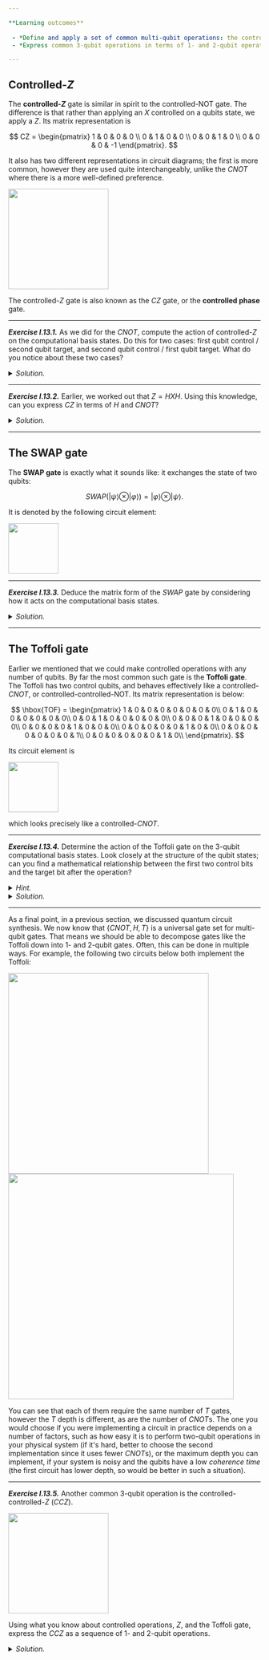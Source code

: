 ```yaml
---

**Learning outcomes**
 
 - *Define and apply a set of common multi-qubit operations: the controlled-$Z$, Toffoli, and SWAP gates.*
 - *Express common 3-qubit operations in terms of 1- and 2-qubit operations.*

---
```


## Controlled-$Z$

The **controlled-$Z$** gate is similar in spirit to the controlled-NOT gate.
The difference is that rather than applying an $X$ controlled on a qubits state,
we apply a $Z$. Its matrix representation is

$$
    CZ = \begin{pmatrix}
    1 & 0 & 0 & 0 \\
    0 & 1 & 0 & 0 \\
    0 & 0 & 1 & 0 \\
    0 & 0 & 0 & -1
    \end{pmatrix}.
$$

It also has two different representations in circuit diagrams; the first is more
common, however they are used quite interchangeably, unlike the $CNOT$ where
there is a more well-defined preference.

<img src="pics/cz.svg" width="200px">

The controlled-$Z$ gate is also known as the $CZ$ gate, or the **controlled
phase** gate.

---

***Exercise I.13.1.*** As we did for the $CNOT$, compute the action of
   controlled-$Z$ on the computational basis states. Do this for two cases:
   first qubit control / second qubit target, and second qubit control / first
   qubit target. What do you notice about these two cases?


<details>
  <summary><i>Solution.</i></summary>

It doesn't matter in which the direction the control goes; you'll
 always get the same output! The controlled-$Z$ gate is *symmetric*.

<table style="align:center" cellspacing="20" cellpadding="15">
 <tr>
  <th> $\vert ab\rangle$ </th>
  <th> $CZ\vert ab\rangle$ </th>
 </tr>
 <tr>
  <td style="text-align:center">  $\vert 00\rangle$ </td>
  <td style="text-align:center">  $\vert 00\rangle$ </td>
 </tr>
 <tr>
  <td style="text-align:center">  $\vert 01\rangle$ </td>
  <td style="text-align:center">  $\vert 01\rangle$ </td>
 </tr>
 <tr>
  <td style="text-align:center">  $\vert 10\rangle$ </td>
  <td style="text-align:center">  $\vert 10\rangle$ </td>
 </tr>
 <tr>
  <td style="text-align:center">  $\vert 11\rangle$ </td>
  <td style="text-align:center">  $-\vert 11 \rangle$ </td>
 </tr>
</table>

<div align="right"> ▢ </div>

</details>

---

***Exercise I.13.2.*** Earlier, we worked out that $Z = HXH$. Using this knowledge,
can you express $CZ$ in terms of $H$ and $CNOT$?

<details>
  <summary><i>Solution.</i></summary>

At first, you might write down the circuit

<img src="pics/cz_cnot_controlled_h.svg" width="300px">

This is correct, however the controls on the $H$ aren't actually necessary.

<img src="pics/cz_cnot.svg" width="300px">

You can understand why by considering the case where the first qubit is in state
$\vert 0 \rangle$. The $CNOT$ will not be applied; since $H$ is its own inverse,
the two $H$ simply cancel out!  If instead the first qubit is in state $\vert 1
\rangle$, then $HXH = Z$ is applied to the second qubit. ▢

</details>


---

## The SWAP gate

The **SWAP gate** is exactly what it sounds like: it exchanges the state of two
qubits:

$$
SWAP( \vert \psi\rangle \otimes \vert \varphi\rangle ) = \vert \varphi\rangle \otimes \vert \psi\rangle.
$$

It is denoted by the following circuit element:

<img src="pics/swap.svg" width="100px">

---

***Exercise I.13.3.*** Deduce the matrix form of the $SWAP$ gate by considering
   how it acts on the computational basis states.


<details>
  <summary><i>Solution.</i></summary>

You'll find that $|00\rangle$ and $|11\rangle$ are unchanged, but
 $|01\rangle$ and $|10\rangle$ are exchanged. Therefore, the matrix
 representation is

$$
\begin{equation}
    SWAP = \begin{pmatrix}
    1 & 0 & 0 & 0 \\
    0 & 0 & 1 & 0 \\
    0 & 1 & 0 & 0 \\
    0 & 0 & 0 & 1
    \end{pmatrix}.
\end{equation}
$$

<div align="right"> ▢ </div>

</details>

---


## The Toffoli gate

Earlier we mentioned that we could make controlled operations with any number of
qubits. By far the most common such gate is the **Toffoli gate**. The Toffoli
has two control qubits, and behaves effectively like a controlled-$CNOT$, or
controlled-controlled-NOT. Its matrix representation is below:

$$
    \hbox{TOF} = \begin{pmatrix}
    1 & 0 & 0 & 0 & 0 & 0 & 0 & 0\\
    0 & 1 & 0 & 0 & 0 & 0 & 0 & 0\\
    0 & 0 & 1 & 0 & 0 & 0 & 0 & 0\\
    0 & 0 & 0 & 1 & 0 & 0 & 0 & 0\\
    0 & 0 & 0 & 0 & 1 & 0 & 0 & 0\\
    0 & 0 & 0 & 0 & 0 & 1 & 0 & 0\\
    0 & 0 & 0 & 0 & 0 & 0 & 0 & 1\\
    0 & 0 & 0 & 0 & 0 & 0 & 1 & 0\\
    \end{pmatrix}.
$$

Its circuit element is 

<img src="pics/toffoli.svg" width="100px">

which looks precisely like a controlled-$CNOT$.

---

***Exercise I.13.4.*** Determine the action of the Toffoli gate on the 3-qubit
   computational basis states. Look closely at the structure of the qubit
   states; can you find a mathematical relationship between the first two
   control bits and the target bit after the operation?


<details>
  <summary><i>Hint.</i></summary>

 We are working with bits, and so are dealing with a Boolean
 function. Consider which states actually get affected by the Toffoli - what
 Boolean operation produces a non-zero result only for those states when fed the
 two control bits? What other Boolean operation can be applied to use that
 result to modify the target bit?
</details>


<details>
  <summary><i>Solution.</i></summary>

The action of the Toffoli is


<table style="align:center" cellspacing="20" cellpadding="15">
 <tr>
  <th> $\vert abc\rangle$ </th>
  <th> $TOF \vert abc\rangle$ </th>
 </tr>
 <tr>
  <td style="text-align:center">  $\vert 000\rangle$ </td>
  <td style="text-align:center">  $\vert 000\rangle$ </td>
 </tr>
 <tr>
  <td style="text-align:center">  $\vert 001\rangle$ </td>
  <td style="text-align:center">  $\vert 001\rangle$ </td>
 </tr>
 <tr>
  <td style="text-align:center">  $\vert 010\rangle$ </td>
  <td style="text-align:center">  $\vert 010\rangle$ </td>
 </tr>
 <tr>
  <td style="text-align:center">  $\vert 011\rangle$ </td>
  <td style="text-align:center">  $\vert 011\rangle$ </td>
 </tr>
 <tr>
  <td style="text-align:center">  $\vert 100\rangle$ </td>
  <td style="text-align:center">  $\vert 100\rangle$ </td>
 </tr>
 <tr>
  <td style="text-align:center">  $\vert 101\rangle$ </td>
  <td style="text-align:center">  $\vert 101\rangle$ </td>
 </tr>
 <tr>
  <td style="text-align:center">  $\vert 110\rangle$ </td>
  <td style="text-align:center">  $\vert 111\rangle$ </td>
 </tr>
 <tr>
  <td style="text-align:center">  $\vert 111\rangle$ </td>
  <td style="text-align:center">  $\vert 110\rangle$ </td>
 </tr> 
</table>


If you look closely at the bits, you'll find that $TOF|abc\rangle = |ab(c\oplus
ab)\rangle$. The value of the AND of bits $a$ and $b$ gets added to the third
bit modulo 2. ▢

</details>

---

As a final point, in a previous section, we discussed quantum circuit synthesis.
We now know that $\{CNOT, H, T\}$ is a universal gate set for multi-qubit
gates. That means we should be able to decompose gates like the Toffoli
down into 1- and 2-qubit gates. Often, this can be done in multiple ways. For
example, the following two circuits below both implement the Toffoli:

<img src="pics/toffoli-decomp.svg" width="400px">

<img src="pics/toffoli-decomp_2.svg" width="450px">

You can see that each of them require the same number of $T$ gates, however the
$T$ depth is different, as are the number of $CNOT$s. The one you would choose if
you were implementing a circuit in practice depends on a number of factors, such
as how easy it is to perform two-qubit operations in your physical system (if
it's hard, better to choose the second implementation since it uses fewer
$CNOT$s), or the maximum depth you can implement, if your system is noisy and the
qubits have a low *coherence time* (the first circuit has lower depth, so would
be better in such a situation).

---

***Exercise I.13.5.*** Another common 3-qubit operation is the
   controlled-controlled-$Z$ ($CCZ$).

<img src="pics/ccz.svg" width="200px">

Using what you know about controlled operations, $Z$, and the Toffoli gate,
express the $CCZ$ as a sequence of 1- and 2-qubit operations.


<details>
  <summary><i>Solution.</i></summary>

We know a decomposition for the Toffoli gate, so if we can re-express $CCZ$ in
terms of the Toffoli, then we can recover the decomposition quite easily. Recall that
we can express a $CZ$ in terms of $H$ and $CNOT$; we can extrapolate to the $CCZ$ case:

<img src="pics/ccz_toffoli.svg" width="300px">

Thus, we need only take our Toffoli decomposition, and apply a Hadamard on each
side. In fact, if you look at both decompositions above, there is already a
Hadamard on the third qubit at the start and end of the circuit! These will
cancel out, leaving us with the following circuit for $CCZ$:

<img src="pics/ccz_decomp.svg" width="400px">

When working with large quantum circuits, it is often possible to perform small
**circuit optimizations** like this, such as cancelling adjacent inverse gates,
merging two adjacent rotation gates of the same type, etc. Generally, we would
like automated tools to do this for us, though, as the task becomes cumbersome
very quickly. ▢

</details>